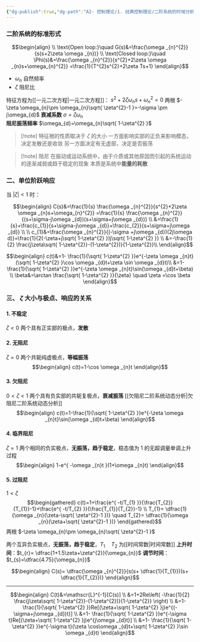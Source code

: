 ```yaml
---
{"dg-publish":true,"dg-path":"A2- 控制理论/1. 经典控制理论/二阶系统的时域分析.md","permalink":"/A2- 控制理论/1. 经典控制理论/二阶系统的时域分析/","dgPassFrontmatter":true,"noteIcon":"","created":"2024-04-16T13:01:27.000+08:00","updated":"2025-09-03T09:57:05.000+08:00"}
---
```



### 二阶系统的标准形式

$$\begin{align} \\
\text{Open loop:}\quad  G(s)&=\frac{\omega _{n}^{2}}{s(s+2\zeta \omega _{n})}   \\
\text{Closed loop:}\quad \Phi(s)&=\frac{\omega _{n}^{2}}{s^{2}+2\zeta \omega  _{n}s+\omega_{n}^{2}}  =\frac{1}{T^{2}s^{2}+2\zeta Ts+1}
\end{align}$$

-  $\omega_{n}$  自然频率
-   $\zeta$    阻尼比 

特征方程为[[一元二次方程\|一元二次方程]]： $s^{2}+2\zeta \omega _{n}s+\omega_{n}^{2}=0$
两根    $-\zeta \omega_{n}\pm \omega_{n}\sqrt{ \zeta^{2}-1 }=-\sigma \pm j\omega_{d}$
**衰减系数**          $\sigma=\zeta \omega_{n}$                
**阻尼振荡频率**  $\omega_{d}=\omega_{n}\sqrt{ 1-\zeta^{2} }$   

>[!note] 特征根的性质取决于 $\zeta$ 的大小
>一方面影响实部的正负来影响模态，决定发散还是收敛
>另一方面决定有无虚部，决定是否振荡

>[!note] 阻尼
>在振动或运动系统中，由于介质或其他原因而引起的系统运动的逐渐减弱或趋于稳定的现象
>本质是系统中**能量的耗散**

### 二、单位阶跃响应
当 $\left\lvert  \zeta \right\rvert<1$ 时：

$$\begin{align}
C(s)&=\frac{1}{s}  \frac{\omega _{n}^{2}}{s^{2}+2\zeta \omega _{n}s+\omega_{n}^{2}} =\frac{1}{s}  \frac{\omega _{n}^{2}}{(s+\sigma-j\omega _{d})(s+\sigma+j\omega _{d})} \\
&=\frac{1}{s}+\frac{c_{1}}{s+\sigma-j\omega _{d}}+\frac{c_{2}}{s+\sigma+j\omega _{d}} \\ \\
c_{1}&=\frac{\omega _{n}^{2}}{(-\sigma +j\omega _{d})(2j\omega d)}=\frac{1}{2(-\zeta+j\sqrt{ 1-\zeta^{2} })j\sqrt{ 1-\zeta^{2} }} \\ 
&=-\frac{1}{2} \frac{j\zeta\sqrt{ 1-\zeta^{2}}-(1-\zeta^{2})}{1-\zeta^{2}}\\
\end{align}$$

$$\begin{align}
c(t)&=1- \frac{1}{\sqrt{ 1-\zeta^{2} }}e^{-\zeta \omega _{n}t}(\sqrt{ 1-\zeta^{2} }\cos \omega _{d}t+\zeta \sin \omega _{d}t)\\
&=1- \frac{1}{\sqrt{ 1-\zeta^{2} }}e^{-\zeta \omega _{n}t}\sin(\omega _{d}t+\beta) \\
\beta&=\arctan \frac{\sqrt{ 1-\zeta^{2} }}{\zeta} \quad  \zeta =\cos \beta
\end{align}$$

### 三、 $\zeta$ 大小与极点、响应的关系
#### 1. 不稳定    
 $\zeta<0$  两个具有正实部的极点，**发散**
 
#### 2. 无阻尼    
 $\zeta=0$  两个共轭纯虚极点，**等幅振荡**
$$\begin{align}
c(t)=1-\cos \omega _{n}t
\end{align}$$

#### 3. 欠阻尼     
$0<\zeta<1$ 两个具有负实部的共轭复极点，**衰减振荡**   [[欠阻尼二阶系统动态分析\|欠阻尼二阶系统动态分析]]
$$\begin{align}
c(t)=1-\frac{1}{\sqrt{ 1-\zeta^{2} }}e^{-\zeta \omega _{n}t}\sin(\omega _{d}t+\beta)
\end{align}$$

#### 4. 临界阻尼   
$\zeta=1$   两个相同的负实极点，**无振荡，趋于稳定**，稳态值为 1 的无超调量单调上升过程
$$\begin{align}
1-e^{ -\omega _{n}t }(1+\omega _{n}t)
\end{align}$$


#### 5. 过阻尼
$1<\zeta$
$$\begin{gathered}
c(t)=1+\frac{e^{ -t/T_{1} }}{\frac{T_{2}}{T_{1}}-1}+\frac{e^{ -t/T_{2} }}{\frac{T_{1}}{T_{2}}-1} \\
T_{1}= \dfrac{1}{\omega _{n}(\zeta-\sqrt{ \zeta^{2}-1 })} \quad T_{2}= \dfrac{1}{\omega _{n}(\zeta+\sqrt{ \zeta^{2}-1 })}
\end{gathered}$$
两根    $-\zeta \omega_{n}\pm \omega_{n}\sqrt{ \zeta^{2}-1 }$

两个互异负实极点，**无振荡，趋于稳定**，$T_{1}\quad T_{2}$ 为[[时间常数\|时间常数]]
**上升时间**：$t_{r}= \dfrac{1+1.5\zeta+\zeta^{2}}{\omega_{n}}$
**调节时间**：$t_{s}=\dfrac{4.75}{\omega_{n}}$


$$\begin{align}
C(s)= \dfrac{\omega _{n}^{2}}{s(s+ \dfrac{1}{T_{1}})(s+ \dfrac{1}{T_{2}})}
\end{align}$$


***

$$\begin{align}
C(t)&=\mathscr{L}^{-1}[C(s)] \\
&=1+2Re\left( -\frac{1}{2} \frac{j\zeta\sqrt{ 1-\zeta^{2}}-(1-\zeta^{2})}{1-\zeta^{2}} \right) \\
&=1- \frac{1}{\sqrt{ 1-\zeta^{2} }}Re[(\zeta+\sqrt{ 1-\zeta^{2} }j)e^{(-\sigma+j\omega _{d})t}] \\
&=1- \frac{1}{\sqrt{ 1-\zeta^{2} }}e^{-\sigma t}Re[(\zeta+\sqrt{ 1-\zeta^{2} }j)e^{j\omega _{d}t}] \\
&=1- \frac{1}{\sqrt{ 1-\zeta^{2} }}e^{-\sigma t}(\zeta \cos\omega _{d}t+\sqrt{ 1-\zeta^{2} }\sin \omega _{d}t)
\end{align}$$